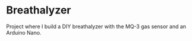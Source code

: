 # Breathalyzer

Project where I build a DIY breathalyzer with the MQ-3 gas sensor and an Arduino Nano.
